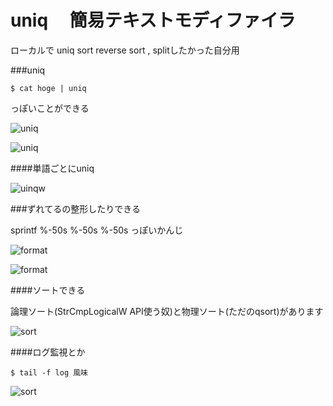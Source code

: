 # uniq　  簡易テキストモディファイラ


ローカルで uniq sort reverse sort , splitしたかった自分用

###uniq

    $ cat hoge | uniq 

っぽいことができる  

![uniq](https://raw.github.com/katakk/uniq/master/doc/uniq.png)

![uniq](https://raw.github.com/katakk/uniq/master/doc/uniqa.png)

####単語ごとにuniq


![uinqw](https://raw.github.com/katakk/uniq/master/doc/uinqwa.png)

###ずれてるの整形したりできる  

sprintf %-50s %-50s %-50s っぽいかんじ  

![format](https://raw.github.com/katakk/uniq/master/doc/format.png)

![format](https://raw.github.com/katakk/uniq/master/doc/formata.png)

####ソートできる　　


論理ソート(StrCmpLogicalW API使う奴)と物理ソート(ただのqsort)があります　　

![sort](https://raw.github.com/katakk/uniq/master/doc/sort.png)


####ログ監視とか

    $ tail -f log 風味

![sort](https://raw.github.com/katakk/uniq/master/doc/tailf.png)
